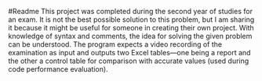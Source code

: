 #Readme
This project was completed during the second year of studies for an exam. It is not the best possible solution to this problem, but I am sharing it because it might be useful for someone in creating their own project. With knowledge of syntax and comments, the idea for solving the given problem can be understood. The program expects a video recording of the examination as input and outputs two Excel tables—one being a report and the other a control table for comparison with accurate values (used during code performance evaluation).

